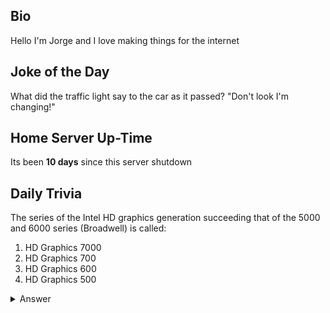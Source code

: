## Bio

Hello I'm Jorge and I love making things for the internet

## Joke of the Day

What did the traffic light say to the car as it passed? "Don't look I'm changing!"

## Home Server Up-Time

Its been **10 days** since this server shutdown


## Daily Trivia

The series of the Intel HD graphics generation succeeding that of the 5000 and 6000 series (Broadwell) is called:
 1. HD Graphics 7000
 2. HD Graphics 700 
 3. HD Graphics 600
 4. HD Graphics 500

<details>
  <summary>Answer</summary>
  HD Graphics 500
</details>
